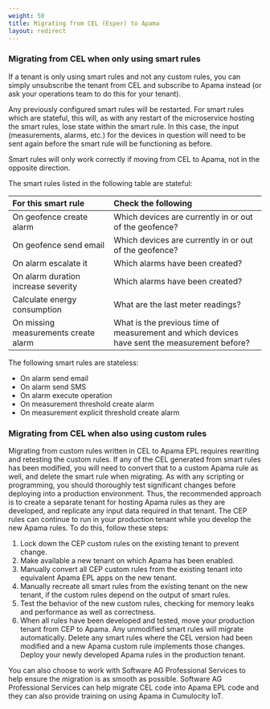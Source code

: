 ```yaml
---
weight: 50
title: Migrating from CEL (Esper) to Apama
layout: redirect
---
```

### Migrating from CEL when only using smart rules 

If a tenant is only using smart rules and not any custom rules, you can simply unsubscribe the tenant from CEL and subscribe to Apama instead (or ask your operations team to do this for your tenant).

Any previously configured smart rules will be restarted. For smart rules which are stateful, this will, as with any restart of the microservice hosting the smart rules, lose state within the smart rule. In this case, the input (measurements, alarms, etc.) for the devices in question will need to be sent again before the smart rule will be functioning as before. 

Smart rules will only work correctly if moving from CEL to Apama, not in the opposite direction.

The smart rules listed in the following table are stateful:

<table>
<colgroup>
   <col style="width: 40%;">
   <col style="width: 60%;">
</colgroup>
<thead>
<tr>
<th style="text-align:left">For this smart rule</th>
<th style="text-align:left">Check the following</th>
</tr>
</thead>
<tbody>
<tr>
<td style="text-align:left">On geofence create alarm</td>
<td style="text-align:left">Which devices are currently in or out of the geofence?</td>
</tr>
<tr>
<td style="text-align:left">On geofence send email</td>
<td style="text-align:left">Which devices are currently in or out of the geofence?</td>
</tr>
<tr>
<td style="text-align:left">On alarm escalate it</td>
<td style="text-align:left">Which alarms have been created?</td>
</tr>
<tr>
<td style="text-align:left">On alarm duration increase severity</td>
<td style="text-align:left">Which alarms have been created?</td>
</tr>
<tr>
<td style="text-align:left">Calculate energy consumption</td>
<td style="text-align:left">What are the last meter readings?</td>
</tr>
<tr>
<td style="text-align:left">On missing measurements create alarm</td>
<td style="text-align:left">What is the previous time of measurement and which devices have sent the measurement before?</td>
</tr>
</tbody>
</table>

The following smart rules are stateless:

- On alarm send email 
- On alarm send SMS 
- On alarm execute operation
- On measurement threshold create alarm 
- On measurement explicit threshold create alarm 

### Migrating from CEL when also using custom rules

Migrating from custom rules written in CEL to Apama EPL requires rewriting and retesting the custom rules. If any of the CEL generated from smart rules has been modified, you will need to convert that to a custom Apama rule as well, and delete the smart rule when migrating. As with any scripting or programming, you should thoroughly test significant changes before deploying into a production environment. Thus, the recommended approach is to create a separate tenant for hosting Apama rules as they are developed, and replicate any input data required in that tenant. The CEP rules can continue to run in your production tenant while you develop the new Apama rules. To do this, follow these steps:

1. Lock down the CEP custom rules on the existing tenant to prevent change.
2. Make available a new tenant on which Apama has been enabled.
3. Manually convert all CEP custom rules from the existing tenant into equivalent Apama EPL apps on the new tenant.
4. Manually recreate all smart rules from the existing tenant on the new tenant, if the custom rules depend on the output of smart rules.
5. Test the behavior of the new custom rules, checking for memory leaks and performance as well as correctness. 
6. When all rules have been developed and tested, move your production tenant from CEP to Apama. Any unmodified smart rules will migrate automatically. Delete any smart rules where the CEL version had been modified and a new Apama custom rule implements those changes. Deploy your newly developed Apama rules in the production tenant.

You can also choose to work with Software AG Professional Services to help ensure the migration is as smooth as possible. Software AG Professional Services can help migrate CEL code into Apama EPL code and they can also provide training on using Apama in Cumulocity IoT.